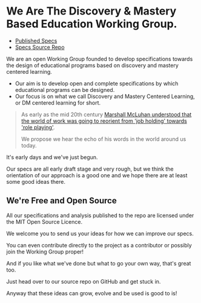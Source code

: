# We Are The Discovery & Mastery Based Education Working Group.

- [Published Specs](https://discovery-and-mastery-working-group.github.io/discovery-and-mastery-working-group-specs/)
- [Specs Source Repo](https://github.com/discovery-and-mastery-working-group/discovery-and-mastery-working-group-specs)

We are an open Working Group founded to develop specifications towards the design of educational programs based on discovery and mastery centered learning.
- Our aim is to develop open and complete specifications by which educational programs can be designed.
- Our focus is on what we call Discovery and Mastery Centered Learning, or DM centered learning for short.

> As early as the mid 20th century [Marshall McLuhan understood that the world of work was going to reorient from 'job holding' towards 'role playing'](https://youtu.be/mde_pXrEqBk). 
>
> We propose we hear the echo of his words in the world around us today.

It's early days and we've just begun.

Our specs are all early draft stage and very rough, but we think the orientation of our approach is a good one and we hope there are at least some good ideas there.

We're Free and Open Source
--------------------------

All our specifications and analysis published to the repo are licensed under the MIT Open Source Licence.

We welcome you to send us your ideas for how we can improve our specs.

You can even contribute directly to the project as a contributor or possibly join the Working Group proper!

And if you like what we've done but what to go your own way, that's great too.

Just head over to our source repo on GitHub and get stuck in.

Anyway that these ideas can grow, evolve and be used is good to is!
